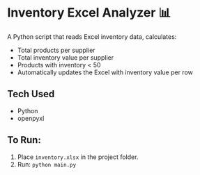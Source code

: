 # Inventory Excel Analyzer 📊

A Python script that reads Excel inventory data, calculates:
- Total products per supplier
- Total inventory value per supplier
- Products with inventory < 50
- Automatically updates the Excel with inventory value per row

## Tech Used
- Python
- openpyxl

## To Run:
1. Place `inventory.xlsx` in the project folder.
2. Run: `python main.py`
